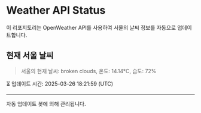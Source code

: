
# Weather API Status

이 리포지토리는 OpenWeather API를 사용하여 서울의 날씨 정보를 자동으로 업데이트합니다.

## 현재 서울 날씨
> 서울의 현재 날씨: broken clouds, 온도: 14.14°C, 습도: 72%

⏳ 업데이트 시간: 2025-03-26 18:21:59 (UTC)

---
자동 업데이트 봇에 의해 관리됩니다.
